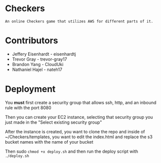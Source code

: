 # Checkers
    An online Checkers game that utilizes AWS for different parts of it. 
    
# Contributors

* Jeffery Eisenhardt - eisenhardtj
* Trevor Gray - trevor-gray17
* Brandon Yang - CloudUki
* Nathaniel Hajel - nateh17

# Deployment

You **must** first create a security group that allows ssh, http, and an inbound rule with the port 8080

Then you can create your EC2 instance, selecting that security group you just made in the "Select existing security group"

After the instance is created, you want to clone the repo and inside of ~/Checkers/templates, you want to edit the index.html and replace the s3 bucket names with the name of your bucket

Then sudo `chmod +x deploy.sh` and then run the deploy script with `./deploy.sh`

